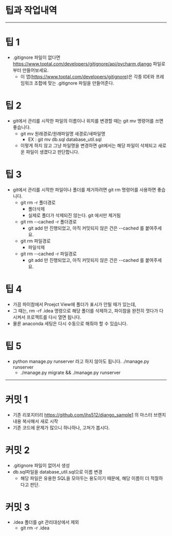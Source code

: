 # 팁과 작업내역

---

# 팁 1

- .gitignore 파일이 없다면 https://www.toptal.com/developers/gitignore/api/pycharm,django 파일로부터 만들어보세요.
    - 이 앱(https://www.toptal.com/developers/gitignore)은 각종 IDE와 프레임워크 조합에 맞는 .gitignore 파일을 만들어준다.

# 팁 2

- git에서 관리를 시작한 파일의 이름이나 위치를 변경할 때는 git mv 명령어를 쓰면 좋습니다.
    - git mv 원래경로/원래파일명 새경로/새파일명
        - EX : git mv db.sql database_util.sql
    - 이렇게 하지 않고 그냥 파일명을 변경하면 git에서는 해당 파일이 삭제되고 새로운 파일이 생겼다고 판단합니다.

# 팁 3

- git에서 관리를 시작한 파일이나 폴더를 제거하려면 git rm 명령어를 사용하면 좋습니다.
    - git rm -r 폴더경로
        - 폴더삭제
        - 실제로 폴더가 삭제되진 않는다. git 에서만 제거됨
    - git rm --cached -r 폴더경로
        - git add 만 진행되었고, 아직 커밋되지 않은 건은 --cached 를 붙여주세요.
    - git rm 파일경로
        - 파일삭제
    - git rm --cached -r 파일경로
        - git add 만 진행되었고, 아직 커밋되지 않은 건은 --cached 를 붙여주세요.

# 팁 4

- 가끔 파이참에서 Proejct View에 폴더가 표시가 안될 때가 있는데,
- 그 때는, rm -rf .idea 명령으로 해당 폴더를 삭제하고, 파이참을 완전히 껏다가 다시켜서 프로젝트를 다시 열면 됩니다.
- 물론 anaconda 세팅은 다시 수동으로 해줘야 할 수 있습니다.

# 팁 5

- python manage.py runserver 라고 하지 않아도 됩니다. ./manage.py runserver
  - ./manage.py migrate && ./manage.py runserver

---

# 커밋 1

- 기존 리포지터리 https://github.com/jhs512/django_sample1 의 마스터 브랜치 내용 복사해서 새로 시작
- 기존 코드에 문제가 많으니 하나하나, 고쳐가 봅시다.

# 커밋 2

- .gitignore 파일이 없어서 생성
- db.sql파일을 database_util.sql으로 이름 변경
    - 해당 파일은 유용한 SQL을 모아두는 용도이기 때문에, 해당 이름이 더 적절하다고 판단.


# 커밋 3

- .idea 폴더를 git 관리대상에서 제외
  - git rm -r .idea